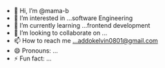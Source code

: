 - 👋 Hi, I’m @mama-b
- 👀 I’m interested in ...software Engineering
- 🌱 I’m currently learning ...frontend development
- 💞️ I’m looking to collaborate on ...
- 📫 How to reach me ...addokelvin0801@gmail.com
- 😄 Pronouns: ...
- ⚡ Fun fact: ...

<!---
mama-b/mama-b is a ✨ special ✨ repository because its `README.md` (this file) appears on your GitHub profile.
You can click the Preview link to take a look at your changes.
--->
